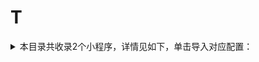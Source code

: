 # T
<details>
<summary>
本目录共收录2个小程序，详情见如下，单击导入对应配置：
</summary>

- [淘宝闪购](https://quantumult.app/x/open-app/add-resource?remote-resource=%7B%22rewrite_remote%22%3A%20%5B%22https%3A%2F%2Fraw.githubusercontent.com%2Fzirawell%2FR-Store%2Fmain%2FRule%2FQuanX%2FAdblock%2FApplet%2FAlipay%2FT%2F%E6%B7%98%E5%AE%9D%E9%97%AA%E8%B4%AD%2Frewrite%2Ftbsg.conf%2C%20tag%3D%E6%B7%98%E5%AE%9D%E9%97%AA%E8%B4%AD%22%5D%7D)
- [淘票票](https://quantumult.app/x/open-app/add-resource?remote-resource=%7B%22rewrite_remote%22%3A%20%5B%22https%3A%2F%2Fraw.githubusercontent.com%2Fzirawell%2FR-Store%2Fmain%2FRule%2FQuanX%2FAdblock%2FApplet%2FAlipay%2FT%2F%E6%B7%98%E7%A5%A8%E7%A5%A8%2Frewrite%2Ftfilm.conf%2C%20tag%3D%E6%B7%98%E7%A5%A8%E7%A5%A8%22%5D%7D)

</details>